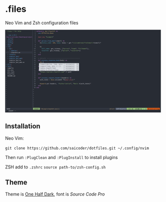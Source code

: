 .files
=================

Neo Vim and Zsh configuration files

![image](img.png)


Installation
----------------

Neo Vim:

`git clone https://github.com/saicoder/dotfiles.git ~/.config/nvim`

Then run `:PlugClean` and `:PlugInstall` to install plugins

ZSH add to `.zshrc` `source path-to/zsh-config.sh` 

Theme
----------------
Theme is [One Half Dark](https://github.com/sonph/onehalf), font is *Source Code Pro*
